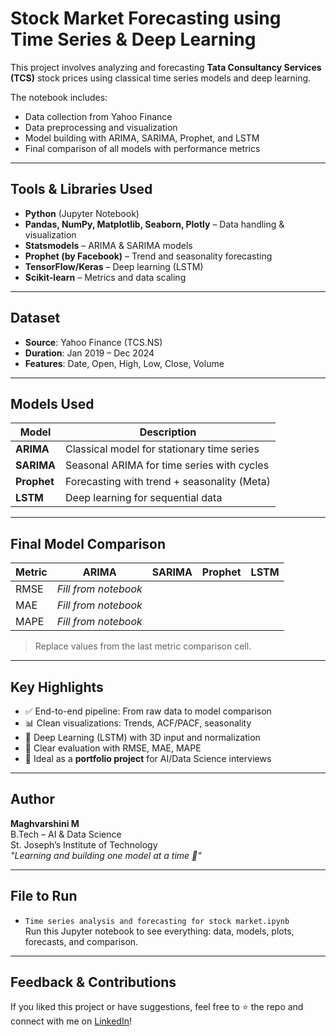 # Stock Market Forecasting using Time Series & Deep Learning

This project involves analyzing and forecasting **Tata Consultancy Services (TCS)** stock prices using classical time series models and deep learning.

The notebook includes:
- Data collection from Yahoo Finance
- Data preprocessing and visualization
- Model building with ARIMA, SARIMA, Prophet, and LSTM
- Final comparison of all models with performance metrics

---

## Tools & Libraries Used

- **Python** (Jupyter Notebook)
- **Pandas, NumPy, Matplotlib, Seaborn, Plotly** – Data handling & visualization
- **Statsmodels** – ARIMA & SARIMA models
- **Prophet (by Facebook)** – Trend and seasonality forecasting
- **TensorFlow/Keras** – Deep learning (LSTM)
- **Scikit-learn** – Metrics and data scaling

---

## Dataset

- **Source**: Yahoo Finance (TCS.NS)
- **Duration**: Jan 2019 – Dec 2024  
- **Features**: Date, Open, High, Low, Close, Volume

---

## Models Used

| Model    | Description                         |
|----------|-------------------------------------|
| **ARIMA**   | Classical model for stationary time series |
| **SARIMA**  | Seasonal ARIMA for time series with cycles |
| **Prophet** | Forecasting with trend + seasonality (Meta) |
| **LSTM**    | Deep learning for sequential data |

---

## Final Model Comparison

| Metric | ARIMA | SARIMA | Prophet | LSTM |
|--------|-------|--------|---------|------|
| RMSE   | *Fill from notebook* |
| MAE    | *Fill from notebook* |
| MAPE   | *Fill from notebook* |

> Replace values from the last metric comparison cell.

---

## Key Highlights

- ✅ End-to-end pipeline: From raw data to model comparison  
- 📊 Clean visualizations: Trends, ACF/PACF, seasonality  
- 🤖 Deep Learning (LSTM) with 3D input and normalization  
- 🧠 Clear evaluation with RMSE, MAE, MAPE  
- 🧪 Ideal as a **portfolio project** for AI/Data Science interviews

---

## Author

**Maghvarshini M**  
 B.Tech – AI & Data Science  
 St. Joseph’s Institute of Technology  
 *"Learning and building one model at a time 💫"*

---

## File to Run

- `Time series analysis and forecasting for stock market.ipynb`  
  Run this Jupyter notebook to see everything: data, models, plots, forecasts, and comparison.

---

## Feedback & Contributions

If you liked this project or have suggestions, feel free to ⭐ the repo and connect with me on [LinkedIn]([https://www.linkedin.com/in/maguvarshinim/])!

